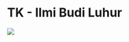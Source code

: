 # TK - Ilmi Budi Luhur

<img src="https://github.com/NadiaMawa7/Website-TK/assets/93023359/d15c8ba3-af06-4549-99a9-047d4cc5b67a.jpeg">
